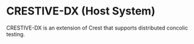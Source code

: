 CRESTIVE-DX (Host System)
=====
CRESTIVE-DX is an extension of Crest that supports distributed concolic testing.

